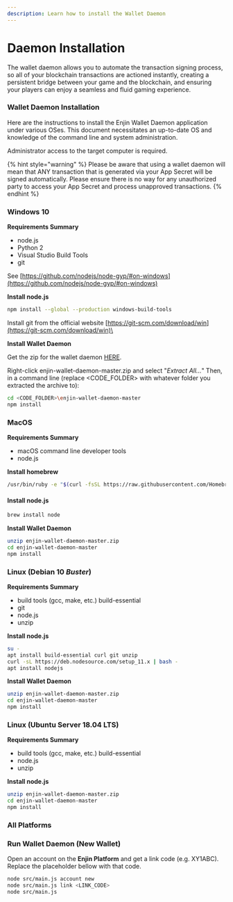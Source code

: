 ```yaml
---
description: Learn how to install the Wallet Daemon
---
```


# Daemon Installation

The wallet daemon allows you to automate the transaction signing process, so all of your blockchain transactions are actioned instantly, creating a persistent bridge between your game and the blockchain, and ensuring your players can enjoy a seamless and fluid gaming experience.

### Wallet Daemon Installation

Here are the instructions to install the Enjin Wallet Daemon application under various OSes. This document necessitates an up-to-date OS and knowledge of the command line and system administration.

Administrator access to the target computer is required.

{% hint style="warning" %}
Please be aware that using a wallet daemon will mean that ANY transaction that is generated via your App Secret will be signed automatically. Please ensure there is no way for any unauthorized party to access your App Secret and process unapproved transactions.
{% endhint %}

### Windows 10

**Requirements Summary**

* node.js
* Python 2
* Visual Studio Build Tools
* git

See [https://github.com/nodejs/node-gyp/#on-windows](https://github.com/nodejs/node-gyp/#on-windows)

**Install node.js**

```bash
npm install --global --production windows-build-tools
```

Install git from the official website [https://git-scm.com/download/win](https://git-scm.com/download/win)\


**Install Wallet Daemon**

Get the zip for the wallet daemon [HERE](https://cdn.enjin.io/downloads/enjin-wallet-daemon/latest).

Right-click enjin-wallet-daemon-master.zip and select "_Extract All..._" Then, in a command line (replace \<CODE_FOLDER> with whatever folder you extracted the archive to):

```bash
cd <CODE_FOLDER>\enjin-wallet-daemon-master
npm install
```

### MacOS

**Requirements Summary**

* macOS command line developer tools
* node.js

**Install homebrew**

```bash
/usr/bin/ruby -e "$(curl -fsSL https://raw.githubusercontent.com/Homebrew/install/master/install)"
```

#### **Install node.js**

```bash
brew install node
```

**Install Wallet Daemon**

```bash
unzip enjin-wallet-daemon-master.zip
cd enjin-wallet-daemon-master
npm install
```

### Linux (Debian 10 _Buster_)

**Requirements Summary**

* build tools (gcc, make, etc.) build-essential
* git
* node.js
* unzip

**Install node.js**

```bash
su -
apt install build-essential curl git unzip
curl -sL https://deb.nodesource.com/setup_11.x | bash -
apt install nodejs
```

**Install Wallet Daemon**

```bash
unzip enjin-wallet-daemon-master.zip
cd enjin-wallet-daemon-master
npm install
```

### Linux (Ubuntu Server 18.04 LTS)

**Requirements Summary**

* build tools (gcc, make, etc.) build-essential
* node.js
* unzip

**Install node.js**

```bash
unzip enjin-wallet-daemon-master.zip
cd enjin-wallet-daemon-master
npm install
```

### All Platforms

### **Run Wallet Daemon (New Wallet)**

Open an account on the **Enjin Platform** and get a link code (e.g. XY1ABC). Replace the placeholder bellow with that code.

```bash
node src/main.js account new
node src/main.js link <LINK_CODE>
node src/main.js
```
